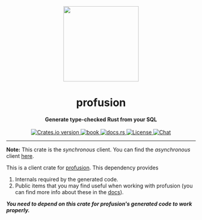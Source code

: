 <div align="center"> <img src="https://raw.githubusercontent.com/profusion-rs/profusion/main/assets/logo.svg" width=200 /> </div>
<h1 align="center">profusion</h1>
<div align="center">
 <strong>
   Generate type-checked Rust from your SQL
 </strong>
</div>

<br />

<div align="center">
  <!-- Version -->
  <a href="https://crates.io/crates/profusion_sync">
    <img src="https://img.shields.io/crates/v/profusion_sync.svg?style=flat-square"
    alt="Crates.io version" />
  </a>

  <!-- Book -->
  <a href="https://profusion-rs.netlify.app/book/index.html">
  <img src="https://img.shields.io/badge/book-latest-blue?logo=mdbook&style=flat-square" alt="book">
  </a>

  <!-- Docs -->
  <a href="https://docs.rs/profusion_sync/latest/profusion_sync/">
    <img alt="docs.rs" src="https://img.shields.io/docsrs/profusion_sync?style=flat-square">
  </a>

  <!-- License -->
  <a href="https://github.com/profusion-rs/profusion#License">
    <img src="https://img.shields.io/badge/License-APACHE--2.0%2FMIT-blue?style=flat-square" alt="License">
  </a>

  <!-- Chat -->
  <a href="https://discord.gg/nYwUmQDHBZ">
    <img src="https://img.shields.io/discord/987088069280825401?label=chat&logo=discord&style=flat-square" alt="Chat">
  </a>
</div>

---

**Note:** This crate is the *synchronous* client. You can find the *asynchronous* client [here](https://crates.io/crates/profusion_async).

This is a client crate for [profusion](https://crates.io/crates/profusion). This dependency provides
1. Internals required by the generated code.
2. Public items that you may find useful when working with profusion (you can find more info about these in the [docs](https://docs.rs/profusion_sync/latest/profusion_sync/)).

***You need to depend on this crate for profusion's generated code to work properly.***